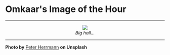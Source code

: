 # Omkaar's Image of the Hour

---

<div align="center">

<a href="https://unsplash.com/photos/a-grand-empty-room-with-a-striking-red-ceiling-FBlQN_UHQzc">
  <img src="https://images.unsplash.com/photo-1753548820312-f7a27474bf53?crop=entropy&cs=tinysrgb&fit=max&fm=jpg&ixid=M3w3NjA2Nzh8MHwxfHJhbmRvbXx8fHx8fHx8fDE3NTQzMTk2MDZ8&ixlib=rb-4.1.0&q=80&w=1080" style="max-width:100%; height:auto;">
</a>

<br>
<i>Big hall...</i>

</div>

---

**Photo by** [Peter Herrmann](https://unsplash.com/@tama66) **on Unsplash**
